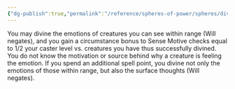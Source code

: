 ```yaml
---
{"dg-publish":true,"permalink":"/reference/spheres-of-power/spheres/divination/detect-thoughts-divine/","dgHomeLink":true,"dgPassFrontmatter":false}
---
```


You may divine the emotions of creatures you can see within range (Will negates), and you gain a circumstance bonus to Sense Motive checks equal to 1/2 your caster level vs. creatures you have thus successfully divined. You do not know the motivation or source behind why a creature is feeling the emotion. If you spend an additional spell point, you divine not only the emotions of those within range, but also the surface thoughts (Will negates).